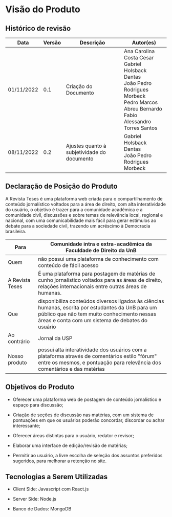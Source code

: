 # Visão do Produto

## Histórico de revisão

| Data | Versão | Descrição | Autor(es) |
|------|--------|-----------|-----------|
| 01/11/2022 | 0.1 | Criação do Documento | Ana Carolina Costa Cesar</br> Gabriel Holsback Dantas</br> João Pedro Rodrigues Morbeck</br> Pedro Marcos Abreu Bernardo</br> Fabio Alessandro Torres Santos |
| 08/11/2022 | 0.2 | Ajustes quanto à subjetividade do documento | Gabriel Holsback Dantas</br> João Pedro Rodrigues Morbeck</br> |

## Declaração de Posição do Produto

A Revista Teses é uma plataforma web criada para o compartilhamento de conteúdo jornalístico voltados para a área de direito, com alta interatividade do usuário, o objetivo é trazer para a comunidade acadêmica e a comunidade civil, discussões e sobre temas de relevância local, regional e nacional, com uma comunicabilidade mais fácil para gerar estímulos ao debate para a sociedade civil, trazendo um acréscimo à Democracia brasileira.</br>

| Para            | Comunidade intra e extra-acadêmica da Faculdade de Direito da UnB                                                                                                                                    |
|-----------------|------------------------------------------------------------------------------------------------------------------------------------------------------------------------------------------------------|
| Quem            | não possui uma plataforma de conhecimento com conteúdo de fácil acesso                                                                                                                               |
| A Revista Teses | É uma plataforma para postagem de matérias de cunho jornalístico voltados para as áreas de direito, relações internacionais entre outras áreas de humanas.                                           |
| Que             | disponibiliza conteúdos diversos ligados às ciências humanas, escrita por estudantes da UnB para um público que não tem muito conhecimento nessas áreas e conta com um sistema de debates do usuário |
| Ao contrário    | Jornal da USP                                                                                                                                                                                        |
| Nosso produto   | possui alta interatividade dos usuários com a plataforma através de comentários estilo "fórum" entre os mesmos, e pontuação para relevância dos comentários e das matérias                           |

## Objetivos do Produto

- Oferecer uma plataforma web de postagem de conteúdo jornalístico e espaço para discussão;

- Criação de seções de discussão nas matérias, com um sistema de pontuações em que os usuários poderão concordar, discordar ou achar interessante;

- Oferecer áreas distintas para o usuário, redator e revisor;

- Elaborar uma interface de edição/revisão de matérias;

- Permitir ao usuário, a livre escolha de seleção dos assuntos preferidos sugeridos, para melhorar a retenção no site.

## Tecnologias  a Serem Utilizadas

- Client Side: Javascript com React.js

- Server Side: Node.js

- Banco de Dados: MongoDB
